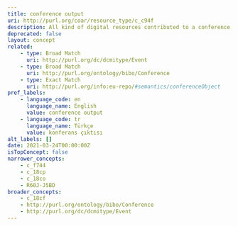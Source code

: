 ```yaml
---
title: conference output
uri: http://purl.org/coar/resource_type/c_c94f
description: All kind of digital resources contributed to a conference, like conference presentation (slides), conference report, conference lecture, abstracts, demonstrations. For conference papers, posters or proceedings the specific sub-concepts should be used. [COAR definition]
deprecated: false
layout: concept
related:
    - type: Broad Match
      uri: http://purl.org/dc/dcmitype/Event
    - type: Broad Match
      uri: http://purl.org/ontology/bibo/Conference
    - type: Exact Match
      uri: http://purl.org/info:eu-repo/#semantics/conferenceObject
pref_labels:
    - language_code: en
      language_name: English
      value: conference output
    - language_code: tr
      language_name: Türkçe
      value: konferans çıktısı
alt_labels: []
date: 2021-03-24T00:00:00Z
isTopConcept: false
narrower_concepts:
    - c_f744
    - c_18cp
    - c_18co
    - R60J-J5BD
broader_concepts:
    - c_18cf
    - http://purl.org/ontology/bibo/Conference
    - http://purl.org/dc/dcmitype/Event
---
```


